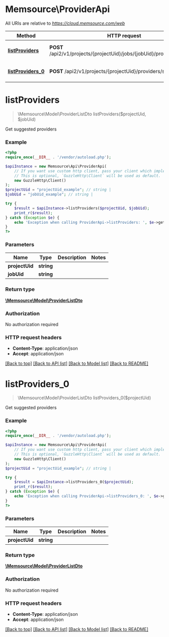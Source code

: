 # Memsource\ProviderApi

All URIs are relative to *https://cloud.memsource.com/web*

Method | HTTP request | Description
------------- | ------------- | -------------
[**listProviders**](ProviderApi.md#listProviders) | **POST** /api2/v1/projects/{projectUid}/jobs/{jobUid}/providers/suggest | Get suggested providers
[**listProviders_0**](ProviderApi.md#listProviders_0) | **POST** /api2/v1/projects/{projectUid}/providers/suggest | Get suggested providers


# **listProviders**
> \Memsource\Model\ProviderListDto listProviders($projectUid, $jobUid)

Get suggested providers



### Example
```php
<?php
require_once(__DIR__ . '/vendor/autoload.php');

$apiInstance = new Memsource\Api\ProviderApi(
    // If you want use custom http client, pass your client which implements `GuzzleHttp\ClientInterface`.
    // This is optional, `GuzzleHttp\Client` will be used as default.
    new GuzzleHttp\Client()
);
$projectUid = "projectUid_example"; // string | 
$jobUid = "jobUid_example"; // string | 

try {
    $result = $apiInstance->listProviders($projectUid, $jobUid);
    print_r($result);
} catch (Exception $e) {
    echo 'Exception when calling ProviderApi->listProviders: ', $e->getMessage(), PHP_EOL;
}
?>
```

### Parameters

Name | Type | Description  | Notes
------------- | ------------- | ------------- | -------------
 **projectUid** | **string**|  |
 **jobUid** | **string**|  |

### Return type

[**\Memsource\Model\ProviderListDto**](../Model/ProviderListDto.md)

### Authorization

No authorization required

### HTTP request headers

 - **Content-Type**: application/json
 - **Accept**: application/json

[[Back to top]](#) [[Back to API list]](../../README.md#documentation-for-api-endpoints) [[Back to Model list]](../../README.md#documentation-for-models) [[Back to README]](../../README.md)

# **listProviders_0**
> \Memsource\Model\ProviderListDto listProviders_0($projectUid)

Get suggested providers



### Example
```php
<?php
require_once(__DIR__ . '/vendor/autoload.php');

$apiInstance = new Memsource\Api\ProviderApi(
    // If you want use custom http client, pass your client which implements `GuzzleHttp\ClientInterface`.
    // This is optional, `GuzzleHttp\Client` will be used as default.
    new GuzzleHttp\Client()
);
$projectUid = "projectUid_example"; // string | 

try {
    $result = $apiInstance->listProviders_0($projectUid);
    print_r($result);
} catch (Exception $e) {
    echo 'Exception when calling ProviderApi->listProviders_0: ', $e->getMessage(), PHP_EOL;
}
?>
```

### Parameters

Name | Type | Description  | Notes
------------- | ------------- | ------------- | -------------
 **projectUid** | **string**|  |

### Return type

[**\Memsource\Model\ProviderListDto**](../Model/ProviderListDto.md)

### Authorization

No authorization required

### HTTP request headers

 - **Content-Type**: application/json
 - **Accept**: application/json

[[Back to top]](#) [[Back to API list]](../../README.md#documentation-for-api-endpoints) [[Back to Model list]](../../README.md#documentation-for-models) [[Back to README]](../../README.md)

